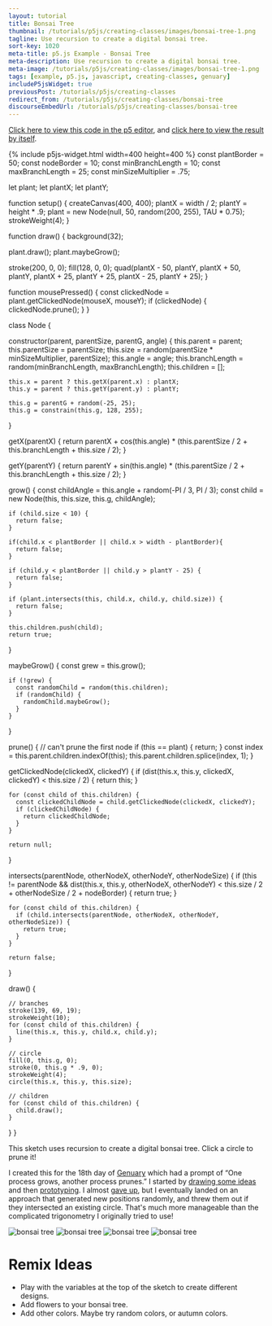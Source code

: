 ```yaml
---
layout: tutorial
title: Bonsai Tree
thumbnail: /tutorials/p5js/creating-classes/images/bonsai-tree-1.png
tagline: Use recursion to create a digital bonsai tree.
sort-key: 1020
meta-title: p5.js Example - Bonsai Tree
meta-description: Use recursion to create a digital bonsai tree.
meta-image: /tutorials/p5js/creating-classes/images/bonsai-tree-1.png
tags: [example, p5.js, javascript, creating-classes, genuary]
includeP5jsWidget: true
previousPost: /tutorials/p5js/creating-classes
redirect_from: /tutorials/p5js/creating-classes/bonsai-tree
discourseEmbedUrl: /tutorials/p5js/creating-classes/bonsai-tree
---
```


[Click here to view this code in the p5 editor](https://editor.p5js.org/KevinWorkman/sketches/aBlpyozDs), and [click here to view the result by itself](https://editor.p5js.org/KevinWorkman/present/aBlpyozDs).

{% include p5js-widget.html width=400 height=400 %}
const plantBorder = 50;
const nodeBorder = 10;
const minBranchLength = 10;
const maxBranchLength = 25;
const minSizeMultiplier = .75;

let plant;
let plantX;
let plantY;

function setup() {
  createCanvas(400, 400);
  plantX = width / 2;
  plantY = height * .9;
  plant = new Node(null, 50, random(200, 255), TAU * 0.75);
  strokeWeight(4);
}

function draw() {
  background(32);

  plant.draw();
  plant.maybeGrow();

  stroke(200, 0, 0);
  fill(128, 0, 0);
  quad(plantX - 50, plantY,
       plantX + 50, plantY,
       plantX + 25, plantY + 25,
       plantX - 25, plantY + 25);
}

function mousePressed() {
  const clickedNode = plant.getClickedNode(mouseX, mouseY);
  if (clickedNode) {
    clickedNode.prune();
  }
}

class Node {

  constructor(parent, parentSize, parentG, angle) {
    this.parent = parent;
    this.parentSize = parentSize;
    this.size = random(parentSize * minSizeMultiplier, parentSize);
    this.angle = angle;
    this.branchLength = random(minBranchLength, maxBranchLength);
    this.children = [];

    this.x = parent ? this.getX(parent.x) : plantX;
    this.y = parent ? this.getY(parent.y) : plantY;

    this.g = parentG + random(-25, 25);
    this.g = constrain(this.g, 128, 255);
  }

  getX(parentX) {
    return parentX + cos(this.angle) *
      (this.parentSize / 2 + this.branchLength + this.size / 2);
  }

  getY(parentY) {
    return parentY + sin(this.angle) *
      (this.parentSize / 2 + this.branchLength + this.size / 2);
  }

  grow() {
    const childAngle = this.angle + random(-PI / 3, PI / 3);
    const child = new Node(this, this.size, this.g, childAngle);

    if (child.size < 10) {
      return false;
    }

    if(child.x < plantBorder || child.x > width - plantBorder){
      return false;
    }

    if (child.y < plantBorder || child.y > plantY - 25) {
      return false;
    }

    if (plant.intersects(this, child.x, child.y, child.size)) {
      return false;
    }

    this.children.push(child);
    return true;
  }

  maybeGrow() {
    const grew = this.grow();

    if (!grew) {
      const randomChild = random(this.children);
      if (randomChild) {
        randomChild.maybeGrow();
      }
    }
  }

  prune() {
    // can't prune the first node
    if (this == plant) {
      return;
    }
    const index = this.parent.children.indexOf(this);
    this.parent.children.splice(index, 1);
  }

  getClickedNode(clickedX, clickedY) {
    if (dist(this.x, this.y, clickedX, clickedY) < this.size / 2) {
      return this;
    }

    for (const child of this.children) {
      const clickedChildNode = child.getClickedNode(clickedX, clickedY);
      if (clickedChildNode) {
        return clickedChildNode;
      }
    }

    return null;
  }

  intersects(parentNode, otherNodeX, otherNodeY, otherNodeSize) {
    if (this != parentNode &&
      dist(this.x, this.y, otherNodeX, otherNodeY) <
           this.size / 2 + otherNodeSize / 2 + nodeBorder) {
      return true;
    }

    for (const child of this.children) {
      if (child.intersects(parentNode, otherNodeX, otherNodeY, otherNodeSize)) {
        return true;
      }
    }

    return false;
  }

  draw() {

    // branches
    stroke(139, 69, 19);
    strokeWeight(10);
    for (const child of this.children) {
      line(this.x, this.y, child.x, child.y);
    }

    // circle
    fill(0, this.g, 0);
    stroke(0, this.g * .9, 0);
    strokeWeight(4);
    circle(this.x, this.y, this.size);

    // children
    for (const child of this.children) {
      child.draw();
    }
  }
}
</script>

This sketch uses recursion to create a digital bonsai tree. Click a circle to prune it!

I created this for the 18th day of [Genuary](https://genuary2021.github.io/) which had a prompt of “One process grows, another process prunes.” I started by [drawing some ideas](/tutorials/p5js/creating-classes/images/bonsai-tree-6.jpg) and then [prototyping](/tutorials/p5js/creating-classes/images/bonsai-tree-5.png). I almost [gave up](https://twitter.com/TheKevinWorkman/status/1351304751707693056), but I eventually landed on an approach that generated new positions randomly, and threw them out if they intersected an existing circle. That's much more manageable than the complicated trigonometry I originally tried to use!

![bonsai tree](/tutorials/p5js/creating-classes/images/bonsai-tree-2.png)
![bonsai tree](/tutorials/p5js/creating-classes/images/bonsai-tree-3.png)
![bonsai tree](/tutorials/p5js/creating-classes/images/bonsai-tree-4.png)
![bonsai tree](/tutorials/p5js/creating-classes/images/bonsai-tree-7.gif)

# Remix Ideas

- Play with the variables at the top of the sketch to create different designs.
- Add flowers to your bonsai tree.
- Add other colors. Maybe try random colors, or autumn colors.
